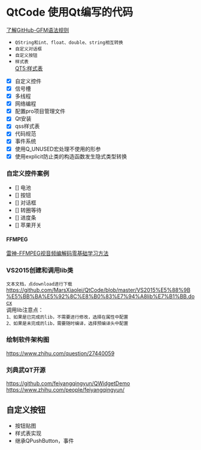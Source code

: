 # QtCode 使用Qt编写的代码<br>
[了解GitHub-GFM语法规则](https://github.com/guodongxiaren/README "了解GitHub-GFM语法规则")<br>

* `QString和int、float、double、string相互转换`<br>
* `自定义对话框`<br>
* `自定义按钮`<br>
* `样式表`<br>
  [QT5:样式表](https://blog.csdn.net/mars_xiaolei/article/details/108747824)
 
- [x] 自定义控件
- [x] 信号槽
- [x] 多线程
- [x] 网络编程
- [x] 配置pro项目管理文件
- [x] Qt安装
- [x] qss样式表
- [x] 代码规范
- [x] 事件系统
- [x] 使用Q_UNUSED宏处理不使用的形参
- [x] 使用explicit防止类的构造函数发生隐式类型转换

### 自定义控件案例
- [] 电池
- [] 按钮
- [] 对话框
- [] 转圈等待
- [] 进度条
- [] 苹果开关
  
#### FFMPEG
[雷神-FFMPEG视音频编解码零基础学习方法](https://blog.csdn.net/leixiaohua1020/article/details/15811977)

### VS2015创建和调用lib类
`文本文档，点download进行下载`<br>
https://github.com/MarsXiaolei/QtCode/blob/master/VS2015%E5%88%9B%E5%BB%BA%E5%92%8C%E8%B0%83%E7%94%A8lib%E7%B1%BB.docx<br>
调用lib注意点：<br>
`1、如果是已完成的lib，不需要进行修改，选择在属性中配置`<br>
`2、如果是未完成的lib，需要随时编译，选择预编译头中配置`<br>

### 绘制软件架构图
https://www.zhihu.com/question/27440059<br>

### 刘典武QT开源
https://github.com/feiyangqingyun/QWidgetDemo
https://www.zhihu.com/people/feiyangqingyun/


## 自定义按钮
* 按钮贴图
* 样式表实现
* 继承QPushButton，事件
